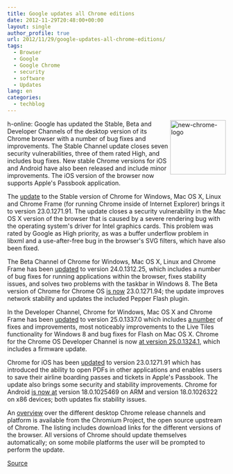 ```yaml
---
title: Google updates all Chrome editions
date: 2012-11-29T20:48:00+00:00
layout: single
author_profile: true
url: 2012/11/29/google-updates-all-chrome-editions/
tags:
  - Browser
  - Google
  - Google Chrome
  - security
  - software
  - Updates
lang: en
categories: 
  - techblog
---
```

<a href="http://lh4.ggpht.com/-jf_RJKSlvmw/ULfDIl4eitI/AAAAAAAAHoY/ok_C5icwWyQ/s1600-h/new-chrome-logo%25255B2%25255D.png" target="_blank"><img title="new-chrome-logo" border="0" alt="new-chrome-logo" align="right" src="http://lh6.ggpht.com/-JukPshaZbqU/ULfDLTK54XI/AAAAAAAAHog/ZK1LjYQppaQ/new-chrome-logo_thumb.png?imgmax=800" width="128" height="125" /></a>h-online: Google has updated the Stable, Beta and Developer Channels of the desktop version of its Chrome browser with a number of bug fixes and improvements. The Stable Channel update closes seven security vulnerabilities, three of them rated High, and includes bug fixes. New stable Chrome versions for iOS and Android have also been released and include minor improvements. The iOS version of the browser now supports Apple's Passbook application. 

The [update](http://googlechromereleases.blogspot.com/2012/11/stable-channel-update.html) to the Stable version of Chrome for Windows, Mac OS X, Linux and Chrome Frame (for running Chrome inside of Internet Explorer) brings it to version 23.0.1271.91. The update closes a security vulnerability in the Mac OS X version of the browser that is caused by a severe rendering bug with the operating system's driver for Intel graphics cards. This problem was rated by Google as High priority, as was a buffer underflow problem in libxml and a use-after-free bug in the browser's SVG filters, which have also been fixed. 

The Beta Channel of Chrome for Windows, Mac OS X, Linux and Chrome Frame has been [updated](http://googlechromereleases.blogspot.com/2012/11/beta-channel-update_27.html) to version 24.0.1312.25, which includes a number of bug fixes for running applications within the browser, fixes stability issues, and solves two problems with the taskbar in Windows 8. The Beta version of Chrome for Chrome OS [is now](http://googlechromereleases.blogspot.com/2012/11/beta-update-for-chrome-os_27.html) 23.0.1271.94; the update improves network stability and updates the included Pepper Flash plugin. 

In the Developer Channel, Chrome for Windows, Mac OS X and Chrome Frame has been [updated](http://googlechromereleases.blogspot.co.uk/2012/11/dev-channel-update_28.html) to version 25.0.1337.0 which includes [a number](http://goo.gl/M6eQo) of fixes and improvements, most noticeably improvements to the Live Tiles functionality for Windows 8 and bug fixes for Flash on Mac OS X. Chrome for the Chrome OS Developer Channel is now [at version 25.0.1324.1](http://googlechromereleases.blogspot.co.uk/2012/11/dev-channel-update-for-chrome-os_28.html), which includes a firmware update. 

Chrome for iOS has been [updated](http://googlechromereleases.blogspot.co.uk/2012/11/chrome-for-ios-update.html) to version 23.0.1271.91 which has introduced the ability to open PDFs in other applications and enables users to save their airline boarding passes and tickets in Apple's Passbook. The update also brings some security and stability improvements. Chrome for Android [is now at](http://googlechromereleases.blogspot.co.uk/2012/11/chrome-for-android-update_28.html) version 18.0.1025469 on ARM and version 18.0.1026322 on x86 devices; both updates fix stability issues. 

An [overview](http://www.chromium.org/getting-involved/dev-channel) over the different desktop Chrome release channels and platform is available from the Chromium Project, the open source upstream of Chrome. The listing includes download links for the different versions of the browser. All versions of Chrome should update themselves automatically; on some mobile platforms the user will be prompted to perform the update. 

<a title="http://h-online.com/-1758946" href="http://h-online.com/-1758946" target="_blank">Source</a>